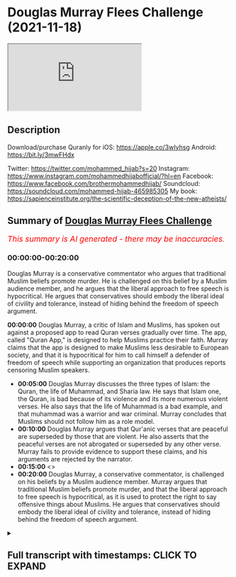 # Douglas Murray Flees Challenge (2021-11-18)

<iframe loading='lazy' allow='autoplay' src='https://www.youtube.com/embed/QK2p2GdD7cs'></iframe>

## Description

Download/purchase Quranly for iOS: https://apple.co/3wIyhsg Android: https://bit.ly/3mwFHdx 

Twitter: https://twitter.com/mohammed_hijab?s=20
Instagram: https://www.instagram.com/mohammedhijabofficial/?hl=en
Facebook: https://www.facebook.com/brothermohammedhijab/
Soundcloud: https://soundcloud.com/mohammed-hijab-465985305
My book: https://sapienceinstitute.org/the-scientific-deception-of-the-new-atheists/

## Summary of [Douglas Murray Flees Challenge](https://www.youtube.com/watch?v=QK2p2GdD7cs)


*<span style="color:red; font-size:125%">This summary is AI generated - there may be inaccuracies</span>. [](/)*

### <a onclick="modifyYTiframeseektime('0')">00:00:00-00:20:00</a>

Douglas Murray is a conservative commentator who argues that traditional Muslim beliefs promote murder. He is challenged on this belief by a Muslim audience member, and he argues that the liberal approach to free speech is hypocritical. He argues that conservatives should embody the liberal ideal of civility and tolerance, instead of hiding behind the freedom of speech argument.

**<a onclick="modifyYTiframeseektime('0')">00:00:00</a>** Douglas Murray, a critic of Islam and Muslims, has spoken out against a proposed app to read Quran verses gradually over time. The app, called "Quran App," is designed to help Muslims practice their faith. Murray claims that the app is designed to make Muslims less desirable to European society, and that it is hypocritical for him to call himself a defender of freedom of speech while supporting an organization that produces reports censoring Muslim speakers.
* **<a onclick="modifyYTiframeseektime('300')">00:05:00</a>** Douglas Murray discusses the three types of Islam: the Quran, the life of Muhammad, and Sharia law. He says that Islam one, the Quran, is bad because of its violence and its more numerous violent verses. He also says that the life of Muhammad is a bad example, and that muhammad was a warrior and war criminal. Murray concludes that Muslims should not follow him as a role model.
* **<a onclick="modifyYTiframeseektime('600')">00:10:00</a>** Douglas Murray argues that Qur'anic verses that are peaceful are superseded by those that are violent. He also asserts that the peaceful verses are not abrogated or superseded by any other verse. Murray fails to provide evidence to support these claims, and his arguments are rejected by the narrator.
* **<a onclick="modifyYTiframeseektime('900')">00:15:00</a>** <>
* **<a onclick="modifyYTiframeseektime('1200')">00:20:00</a>** Douglas Murray, a conservative commentator, is challenged on his beliefs by a Muslim audience member. Murray argues that traditional Muslim beliefs promote murder, and that the liberal approach to free speech is hypocritical, as it is used to protect the right to say offensive things about Muslims. He argues that conservatives should embody the liberal ideal of civility and tolerance, instead of hiding behind the freedom of speech argument.

<details><summary><h2>Full transcript with timestamps: CLICK TO EXPAND</h2></summary>

<a onclick="modifyYTiframeseektime('0')">0:00:00</a> [Music]  
<a onclick="modifyYTiframeseektime('5')">0:00:05</a> go to kuala lude app inshallah the app  
<a onclick="modifyYTiframeseektime('7')">0:00:07</a> tracks versus pages and time spent  
<a onclick="modifyYTiframeseektime('10')">0:00:10</a> reading and the verses to pages function  
<a onclick="modifyYTiframeseektime('12')">0:00:12</a> takes you from reading a few verses a  
<a onclick="modifyYTiframeseektime('14')">0:00:14</a> day to a few pages a day this project is  
<a onclick="modifyYTiframeseektime('17')">0:00:17</a> for the real enthusiasts if there's  
<a onclick="modifyYTiframeseektime('19')">0:00:19</a> enough of us out there this will become  
<a onclick="modifyYTiframeseektime('21')">0:00:21</a> the future of quran apps and support the  
<a onclick="modifyYTiframeseektime('24')">0:00:24</a> project if you can inshaallah may allah  
<a onclick="modifyYTiframeseektime('26')">0:00:26</a> bless all of you  
<a onclick="modifyYTiframeseektime('31')">0:00:31</a> how are you guys doing now many of you  
<a onclick="modifyYTiframeseektime('33')">0:00:33</a> will be aware  
<a onclick="modifyYTiframeseektime('34')">0:00:34</a> many of you will be aware of the back  
<a onclick="modifyYTiframeseektime('36')">0:00:36</a> and forth i've had with one douglas  
<a onclick="modifyYTiframeseektime('38')">0:00:38</a> murray now for you who don't know this  
<a onclick="modifyYTiframeseektime('40')">0:00:40</a> man is a british journalist but he has  
<a onclick="modifyYTiframeseektime('42')">0:00:42</a> been given a platform by the likes of  
<a onclick="modifyYTiframeseektime('43')">0:00:43</a> the bbc the spectator he has been part  
<a onclick="modifyYTiframeseektime('46')">0:00:46</a> of the  
<a onclick="modifyYTiframeseektime('47')">0:00:47</a> neoconservative movement in britain and  
<a onclick="modifyYTiframeseektime('50')">0:00:50</a> in the west and has been a voice against  
<a onclick="modifyYTiframeseektime('52')">0:00:52</a> uh i would say islam and muslims for  
<a onclick="modifyYTiframeseektime('54')">0:00:54</a> some time a critic of islam and muslims  
<a onclick="modifyYTiframeseektime('57')">0:00:57</a> for some time in fact let me read  
<a onclick="modifyYTiframeseektime('59')">0:00:59</a> something to you  
<a onclick="modifyYTiframeseektime('60')">0:01:00</a> to give you a flavor of what this man is  
<a onclick="modifyYTiframeseektime('62')">0:01:02</a> all about he says conditions for muslims  
<a onclick="modifyYTiframeseektime('65')">0:01:05</a> in europe must be made harder across the  
<a onclick="modifyYTiframeseektime('66')">0:01:06</a> board he says europe must look like  
<a onclick="modifyYTiframeseektime('69')">0:01:09</a> a less attractive proposition  
<a onclick="modifyYTiframeseektime('72')">0:01:12</a> from long before we were first attacked  
<a onclick="modifyYTiframeseektime('75')">0:01:15</a> it should have been made plain that  
<a onclick="modifyYTiframeseektime('76')">0:01:16</a> people who come into europe are here  
<a onclick="modifyYTiframeseektime('78')">0:01:18</a> under our rules and not theirs  
<a onclick="modifyYTiframeseektime('80')">0:01:20</a> he says where a mosque has become a  
<a onclick="modifyYTiframeseektime('82')">0:01:22</a> center of hate it should be closed and  
<a onclick="modifyYTiframeseektime('84')">0:01:24</a> pulled down if that means that some  
<a onclick="modifyYTiframeseektime('86')">0:01:26</a> muslims don't have a mosque to go to  
<a onclick="modifyYTiframeseektime('89')">0:01:29</a> then they'll have to realize that they  
<a onclick="modifyYTiframeseektime('91')">0:01:31</a> aren't owed one now the first part of  
<a onclick="modifyYTiframeseektime('94')">0:01:34</a> that sentence  
<a onclick="modifyYTiframeseektime('95')">0:01:35</a> that conditions for muslims in europe  
<a onclick="modifyYTiframeseektime('97')">0:01:37</a> must be made harder across the board  
<a onclick="modifyYTiframeseektime('99')">0:01:39</a> it's  
<a onclick="modifyYTiframeseektime('100')">0:01:40</a> so  
<a onclick="modifyYTiframeseektime('101')">0:01:41</a> anti-western ideology  
<a onclick="modifyYTiframeseektime('103')">0:01:43</a> so  
<a onclick="modifyYTiframeseektime('104')">0:01:44</a> anti-enlightenment ideology if we're  
<a onclick="modifyYTiframeseektime('106')">0:01:46</a> talking about equality if we're talking  
<a onclick="modifyYTiframeseektime('108')">0:01:48</a> minority rights all of these things it  
<a onclick="modifyYTiframeseektime('110')">0:01:50</a> goes against those  
<a onclick="modifyYTiframeseektime('113')">0:01:53</a> things now i'm not asking douglas murray  
<a onclick="modifyYTiframeseektime('116')">0:01:56</a> to become a muslim i mean we invite all  
<a onclick="modifyYTiframeseektime('119')">0:01:59</a> of the world to islam to the worship of  
<a onclick="modifyYTiframeseektime('121')">0:02:01</a> one god of course and that it does  
<a onclick="modifyYTiframeseektime('123')">0:02:03</a> include douglas murray but what i would  
<a onclick="modifyYTiframeseektime('126')">0:02:06</a> for now at least like to see is douglas  
<a onclick="modifyYTiframeseektime('128')">0:02:08</a> murray being  
<a onclick="modifyYTiframeseektime('130')">0:02:10</a> self-consistent with his own principles  
<a onclick="modifyYTiframeseektime('132')">0:02:12</a> because this is a man who i  
<a onclick="modifyYTiframeseektime('135')">0:02:15</a> i'm going to have to say as it is  
<a onclick="modifyYTiframeseektime('137')">0:02:17</a> is nothing but a hypocrite he is a  
<a onclick="modifyYTiframeseektime('140')">0:02:20</a> hypocrite  
<a onclick="modifyYTiframeseektime('141')">0:02:21</a> he makes himself out to be some kind of  
<a onclick="modifyYTiframeseektime('143')">0:02:23</a> a bastion  
<a onclick="modifyYTiframeseektime('145')">0:02:25</a> for freedom of speech and expression but  
<a onclick="modifyYTiframeseektime('147')">0:02:27</a> he's a co-founder of  
<a onclick="modifyYTiframeseektime('149')">0:02:29</a> an organization called the henry jackson  
<a onclick="modifyYTiframeseektime('152')">0:02:32</a> organization  
<a onclick="modifyYTiframeseektime('153')">0:02:33</a> he's the co-founder of an organization  
<a onclick="modifyYTiframeseektime('155')">0:02:35</a> that produces reports on a yearly basis  
<a onclick="modifyYTiframeseektime('159')">0:02:39</a> and these reports in fact are an attempt  
<a onclick="modifyYTiframeseektime('163')">0:02:43</a> to  
<a onclick="modifyYTiframeseektime('164')">0:02:44</a> account organizations which have muslim  
<a onclick="modifyYTiframeseektime('168')">0:02:48</a> speakers  
<a onclick="modifyYTiframeseektime('169')">0:02:49</a> in universities and he states or not him  
<a onclick="modifyYTiframeseektime('172')">0:02:52</a> but the report states for example  
<a onclick="modifyYTiframeseektime('174')">0:02:54</a> extremist hate preachers have  
<a onclick="modifyYTiframeseektime('177')">0:02:57</a> near unfettered access to students  
<a onclick="modifyYTiframeseektime('180')">0:03:00</a> and by that of course he means with his  
<a onclick="modifyYTiframeseektime('182')">0:03:02</a> understanding of  
<a onclick="modifyYTiframeseektime('183')">0:03:03</a> extremism  
<a onclick="modifyYTiframeseektime('185')">0:03:05</a> anything that goes against western  
<a onclick="modifyYTiframeseektime('187')">0:03:07</a> ideological or enlightenment values so  
<a onclick="modifyYTiframeseektime('189')">0:03:09</a> you see here this is really it's  
<a onclick="modifyYTiframeseektime('191')">0:03:11</a> enraging it's enraging how these  
<a onclick="modifyYTiframeseektime('195')">0:03:15</a> individuals that speak about freedom of  
<a onclick="modifyYTiframeseektime('197')">0:03:17</a> speech  
<a onclick="modifyYTiframeseektime('198')">0:03:18</a> are attempting  
<a onclick="modifyYTiframeseektime('200')">0:03:20</a> to do actions words or have words and  
<a onclick="modifyYTiframeseektime('202')">0:03:22</a> actions  
<a onclick="modifyYTiframeseektime('203')">0:03:23</a> do produce reports which have the net  
<a onclick="modifyYTiframeseektime('206')">0:03:26</a> effect and entailment of curtailing  
<a onclick="modifyYTiframeseektime('209')">0:03:29</a> freedom of speech for a minority group  
<a onclick="modifyYTiframeseektime('213')">0:03:33</a> which is the muslims he in fact or not  
<a onclick="modifyYTiframeseektime('215')">0:03:35</a> him but the report states  
<a onclick="modifyYTiframeseektime('218')">0:03:38</a> that failure by university to apply  
<a onclick="modifyYTiframeseektime('221')">0:03:41</a> there's been a failure by university to  
<a onclick="modifyYTiframeseektime('223')">0:03:43</a> apply prevent duties now for those who  
<a onclick="modifyYTiframeseektime('225')">0:03:45</a> don't know or maybe live abroad prevent  
<a onclick="modifyYTiframeseektime('227')">0:03:47</a> is the government's counter-terrorism  
<a onclick="modifyYTiframeseektime('229')">0:03:49</a> strategy so here we have a situation  
<a onclick="modifyYTiframeseektime('232')">0:03:52</a> where the henry jackson society which is  
<a onclick="modifyYTiframeseektime('234')">0:03:54</a> co-founded by douglas murray is  
<a onclick="modifyYTiframeseektime('236')">0:03:56</a> producing these reports and these  
<a onclick="modifyYTiframeseektime('239')">0:03:59</a> reports aim to vilify label or otherwise  
<a onclick="modifyYTiframeseektime('243')">0:04:03</a> cancel  
<a onclick="modifyYTiframeseektime('244')">0:04:04</a> yes  
<a onclick="modifyYTiframeseektime('245')">0:04:05</a> cancel  
<a onclick="modifyYTiframeseektime('246')">0:04:06</a> muslim speakers traditionalist orthodox  
<a onclick="modifyYTiframeseektime('249')">0:04:09</a> speakers  
<a onclick="modifyYTiframeseektime('250')">0:04:10</a> from speaking in universities because  
<a onclick="modifyYTiframeseektime('252')">0:04:12</a> they're afraid that they have quote  
<a onclick="modifyYTiframeseektime('254')">0:04:14</a> unfettered access to students  
<a onclick="modifyYTiframeseektime('257')">0:04:17</a> students were talking about what age 18  
<a onclick="modifyYTiframeseektime('259')">0:04:19</a> to 21 adult students  
<a onclick="modifyYTiframeseektime('261')">0:04:21</a> so in this situation here  
<a onclick="modifyYTiframeseektime('264')">0:04:24</a> clearly murray and co  
<a onclick="modifyYTiframeseektime('266')">0:04:26</a> are using  
<a onclick="modifyYTiframeseektime('267')">0:04:27</a> the guise of terrorism to vilify a  
<a onclick="modifyYTiframeseektime('270')">0:04:30</a> community and to inhibit freedom of  
<a onclick="modifyYTiframeseektime('274')">0:04:34</a> speech  
<a onclick="modifyYTiframeseektime('275')">0:04:35</a> don't talk to me about freedom of speech  
<a onclick="modifyYTiframeseektime('278')">0:04:38</a> what kind of censoring is this  
<a onclick="modifyYTiframeseektime('281')">0:04:41</a> you coward you are a coward  
<a onclick="modifyYTiframeseektime('283')">0:04:43</a> and this is you know why it's clear to  
<a onclick="modifyYTiframeseektime('285')">0:04:45</a> me that you are a coward and that you  
<a onclick="modifyYTiframeseektime('287')">0:04:47</a> are afraid of public engagement and  
<a onclick="modifyYTiframeseektime('289')">0:04:49</a> debate  
<a onclick="modifyYTiframeseektime('290')">0:04:50</a> because when it came to me challenging  
<a onclick="modifyYTiframeseektime('292')">0:04:52</a> you on twitter for a discussion  
<a onclick="modifyYTiframeseektime('295')">0:04:55</a> when i came to challenge you on twitter  
<a onclick="modifyYTiframeseektime('297')">0:04:57</a> for a discussion or debate let's be  
<a onclick="modifyYTiframeseektime('299')">0:04:59</a> straightforward with you because we  
<a onclick="modifyYTiframeseektime('300')">0:05:00</a> don't see i  
<a onclick="modifyYTiframeseektime('301')">0:05:01</a> what did you say you made the excuses  
<a onclick="modifyYTiframeseektime('304')">0:05:04</a> you call me anti-semitic you call me all  
<a onclick="modifyYTiframeseektime('305')">0:05:05</a> these words because i'm anti-zionist  
<a onclick="modifyYTiframeseektime('308')">0:05:08</a> because i am pro-palestinian unashamedly  
<a onclick="modifyYTiframeseektime('311')">0:05:11</a> so  
<a onclick="modifyYTiframeseektime('312')">0:05:12</a> you will never find a statement of mine  
<a onclick="modifyYTiframeseektime('314')">0:05:14</a> and the whole public record which  
<a onclick="modifyYTiframeseektime('316')">0:05:16</a> amounts to anti-semitism but you cowered  
<a onclick="modifyYTiframeseektime('319')">0:05:19</a> even if i was a fully fledged  
<a onclick="modifyYTiframeseektime('322')">0:05:22</a> anti-semite and hated jews  
<a onclick="modifyYTiframeseektime('324')">0:05:24</a> which we believe in islam it's not  
<a onclick="modifyYTiframeseektime('326')">0:05:26</a> possible to do or you shouldn't do  
<a onclick="modifyYTiframeseektime('327')">0:05:27</a> because the prophet himself married the  
<a onclick="modifyYTiframeseektime('329')">0:05:29</a> jews i fear  
<a onclick="modifyYTiframeseektime('330')">0:05:30</a> you didn't know that did you and he even  
<a onclick="modifyYTiframeseektime('332')">0:05:32</a> he condemned anti-semitism which i have  
<a onclick="modifyYTiframeseektime('335')">0:05:35</a> videos on my channel doing the same  
<a onclick="modifyYTiframeseektime('337')">0:05:37</a> thing  
<a onclick="modifyYTiframeseektime('338')">0:05:38</a> but if this is your excuse why are you  
<a onclick="modifyYTiframeseektime('340')">0:05:40</a> discussing with anjim chowdhury  
<a onclick="modifyYTiframeseektime('342')">0:05:42</a> let's take a picture let's take a look  
<a onclick="modifyYTiframeseektime('344')">0:05:44</a> at a picture of you discussing with  
<a onclick="modifyYTiframeseektime('345')">0:05:45</a> anjim chowdhury  
<a onclick="modifyYTiframeseektime('347')">0:05:47</a> anjem chowdhury is widely recognized in  
<a onclick="modifyYTiframeseektime('349')">0:05:49</a> the muslim community as someone who  
<a onclick="modifyYTiframeseektime('352')">0:05:52</a> belongs to the radical fringes someone  
<a onclick="modifyYTiframeseektime('355')">0:05:55</a> who has not condemned isis not condemned  
<a onclick="modifyYTiframeseektime('358')">0:05:58</a> al-qaeda not condemned these groups in  
<a onclick="modifyYTiframeseektime('361')">0:06:01</a> many ways as sympathetic to those groups  
<a onclick="modifyYTiframeseektime('364')">0:06:04</a> and you have you have had a discussion  
<a onclick="modifyYTiframeseektime('366')">0:06:06</a> with him but you with me  
<a onclick="modifyYTiframeseektime('369')">0:06:09</a> what now you're getting cold feet you're  
<a onclick="modifyYTiframeseektime('370')">0:06:10</a> getting a bit scared  
<a onclick="modifyYTiframeseektime('372')">0:06:12</a> what is your excuse  
<a onclick="modifyYTiframeseektime('373')">0:06:13</a> that i'm not qualified  
<a onclick="modifyYTiframeseektime('375')">0:06:15</a> i think you'll find that i'm much more  
<a onclick="modifyYTiframeseektime('377')">0:06:17</a> qualified on these topics than you are  
<a onclick="modifyYTiframeseektime('379')">0:06:19</a> especially islam what are your  
<a onclick="modifyYTiframeseektime('380')">0:06:20</a> qualifications in islam  
<a onclick="modifyYTiframeseektime('382')">0:06:22</a> what are your qualifications in islam  
<a onclick="modifyYTiframeseektime('385')">0:06:25</a> what is your training in islam  
<a onclick="modifyYTiframeseektime('388')">0:06:28</a> what background you've written two books  
<a onclick="modifyYTiframeseektime('390')">0:06:30</a> to my knowledge about islam but what is  
<a onclick="modifyYTiframeseektime('392')">0:06:32</a> your qualification to speak about such a  
<a onclick="modifyYTiframeseektime('394')">0:06:34</a> topic like theology  
<a onclick="modifyYTiframeseektime('396')">0:06:36</a> huh tell me now  
<a onclick="modifyYTiframeseektime('398')">0:06:38</a> you come to me humbly as a student  
<a onclick="modifyYTiframeseektime('401')">0:06:41</a> that's the only relationship you can  
<a onclick="modifyYTiframeseektime('403')">0:06:43</a> have with me when it comes to the  
<a onclick="modifyYTiframeseektime('404')">0:06:44</a> religion of islam you come to me humbly  
<a onclick="modifyYTiframeseektime('407')">0:06:47</a> cross-legged  
<a onclick="modifyYTiframeseektime('409')">0:06:49</a> as a student in front of me and i will  
<a onclick="modifyYTiframeseektime('411')">0:06:51</a> tell you about islam the rulings the  
<a onclick="modifyYTiframeseektime('413')">0:06:53</a> books that i've memorized the language  
<a onclick="modifyYTiframeseektime('415')">0:06:55</a> that i know  
<a onclick="modifyYTiframeseektime('416')">0:06:56</a> the years that i've spent in the islamic  
<a onclick="modifyYTiframeseektime('418')">0:06:58</a> seminary and the degrees that i've  
<a onclick="modifyYTiframeseektime('419')">0:06:59</a> acquired you're not in my league on  
<a onclick="modifyYTiframeseektime('421')">0:07:01</a> these issues don't even pretend to be  
<a onclick="modifyYTiframeseektime('423')">0:07:03</a> and how dare you try and attack the  
<a onclick="modifyYTiframeseektime('425')">0:07:05</a> quran and say the book the measly  
<a onclick="modifyYTiframeseektime('427')">0:07:07</a> pathetic little book that you have  
<a onclick="modifyYTiframeseektime('430')">0:07:10</a> produced  
<a onclick="modifyYTiframeseektime('432')">0:07:12</a> apparently he says it's uh it's more  
<a onclick="modifyYTiframeseektime('434')">0:07:14</a> bought than the quran  
<a onclick="modifyYTiframeseektime('437')">0:07:17</a> it's it's  
<a onclick="modifyYTiframeseektime('438')">0:07:18</a> people are buying it more than the quran  
<a onclick="modifyYTiframeseektime('439')">0:07:19</a> are you that  
<a onclick="modifyYTiframeseektime('441')">0:07:21</a> sorry mentally  
<a onclick="modifyYTiframeseektime('442')">0:07:22</a> slow  
<a onclick="modifyYTiframeseektime('444')">0:07:24</a> do you think people buy the quran on  
<a onclick="modifyYTiframeseektime('446')">0:07:26</a> amazon  
<a onclick="modifyYTiframeseektime('447')">0:07:27</a> this is the tweet he put up you can  
<a onclick="modifyYTiframeseektime('448')">0:07:28</a> check it on the twitter this guy he  
<a onclick="modifyYTiframeseektime('450')">0:07:30</a> thinks that his book is being read by  
<a onclick="modifyYTiframeseektime('452')">0:07:32</a> muslims or by other people as much and  
<a onclick="modifyYTiframeseektime('454')">0:07:34</a> or  
<a onclick="modifyYTiframeseektime('455')">0:07:35</a> maybe the same amount as the quran are  
<a onclick="modifyYTiframeseektime('457')">0:07:37</a> you a fool are you literally a fool  
<a onclick="modifyYTiframeseektime('460')">0:07:40</a> this book is being one of the most  
<a onclick="modifyYTiframeseektime('462')">0:07:42</a> memorized no it is the most memorized  
<a onclick="modifyYTiframeseektime('463')">0:07:43</a> book in the world  
<a onclick="modifyYTiframeseektime('465')">0:07:45</a> children memorize it and you're talking  
<a onclick="modifyYTiframeseektime('467')">0:07:47</a> about your measly little book that you  
<a onclick="modifyYTiframeseektime('469')">0:07:49</a> put on amazon  
<a onclick="modifyYTiframeseektime('471')">0:07:51</a> anyway let's move on to something else  
<a onclick="modifyYTiframeseektime('473')">0:07:53</a> let's move on to what you actually say  
<a onclick="modifyYTiframeseektime('475')">0:07:55</a> about islam let me expose your ignorance  
<a onclick="modifyYTiframeseektime('477')">0:07:57</a> further because it's not just islam and  
<a onclick="modifyYTiframeseektime('479')">0:07:59</a> theology that you have a uh inhibition  
<a onclick="modifyYTiframeseektime('483')">0:08:03</a> you have a weakness in but you have an  
<a onclick="modifyYTiframeseektime('485')">0:08:05</a> inhibition and you have a weakness when  
<a onclick="modifyYTiframeseektime('487')">0:08:07</a> it relates to the humanities in your  
<a onclick="modifyYTiframeseektime('489')">0:08:09</a> book  
<a onclick="modifyYTiframeseektime('490')">0:08:10</a> uh the strange death of europe you refer  
<a onclick="modifyYTiframeseektime('494')">0:08:14</a> to as conjuring a careful new version of  
<a onclick="modifyYTiframeseektime('496')">0:08:16</a> history which flies in the face of all  
<a onclick="modifyYTiframeseektime('499')">0:08:19</a> historical scholarships practically all  
<a onclick="modifyYTiframeseektime('500')">0:08:20</a> historical scholarship we're not saying  
<a onclick="modifyYTiframeseektime('502')">0:08:22</a> that the whole time in spain was good  
<a onclick="modifyYTiframeseektime('504')">0:08:24</a> you had the al-wahidu  
<a onclick="modifyYTiframeseektime('505')">0:08:25</a> but to try and uh  
<a onclick="modifyYTiframeseektime('508')">0:08:28</a> imply  
<a onclick="modifyYTiframeseektime('509')">0:08:29</a> that there was intolerance throughout  
<a onclick="modifyYTiframeseektime('510')">0:08:30</a> the whole time period when islam was in  
<a onclick="modifyYTiframeseektime('512')">0:08:32</a> spain is foolishness and a historical  
<a onclick="modifyYTiframeseektime('514')">0:08:34</a> understanding  
<a onclick="modifyYTiframeseektime('515')">0:08:35</a> on anyone's understanding  
<a onclick="modifyYTiframeseektime('518')">0:08:38</a> and you you make blunders historical  
<a onclick="modifyYTiframeseektime('520')">0:08:40</a> blunders you say  
<a onclick="modifyYTiframeseektime('521')">0:08:41</a> europe was never  
<a onclick="modifyYTiframeseektime('522')">0:08:42</a> a continent of islam what are you  
<a onclick="modifyYTiframeseektime('524')">0:08:44</a> talking about  
<a onclick="modifyYTiframeseektime('525')">0:08:45</a> we have europe as you have spain as the  
<a onclick="modifyYTiframeseektime('527')">0:08:47</a> example you have sicily as another  
<a onclick="modifyYTiframeseektime('529')">0:08:49</a> example and you have other places which  
<a onclick="modifyYTiframeseektime('531')">0:08:51</a> the ottoman empire had control over as  
<a onclick="modifyYTiframeseektime('533')">0:08:53</a> other examples as well are you that  
<a onclick="modifyYTiframeseektime('536')">0:08:56</a> are you literally that foolish  
<a onclick="modifyYTiframeseektime('538')">0:08:58</a> are you literally that foolish why are  
<a onclick="modifyYTiframeseektime('540')">0:09:00</a> you speaking about things which you have  
<a onclick="modifyYTiframeseektime('542')">0:09:02</a> no idea about  
<a onclick="modifyYTiframeseektime('543')">0:09:03</a> on this point let's take a look at what  
<a onclick="modifyYTiframeseektime('545')">0:09:05</a> you've said about islam let's say islam  
<a onclick="modifyYTiframeseektime('547')">0:09:07</a> is a very very complex thing  
<a onclick="modifyYTiframeseektime('550')">0:09:10</a> and the best way i can do this in the  
<a onclick="modifyYTiframeseektime('552')">0:09:12</a> very short time i have is that you have  
<a onclick="modifyYTiframeseektime('554')">0:09:14</a> three islams islam one two and three  
<a onclick="modifyYTiframeseektime('556')">0:09:16</a> islam one the quran and the life of  
<a onclick="modifyYTiframeseektime('558')">0:09:18</a> muhammad and the hadith islam to the  
<a onclick="modifyYTiframeseektime('560')">0:09:20</a> tradition of the sharia islam three what  
<a onclick="modifyYTiframeseektime('563')">0:09:23</a> muslims do now the first of those things  
<a onclick="modifyYTiframeseektime('565')">0:09:25</a> islam the quran and so on is bad  
<a onclick="modifyYTiframeseektime('569')">0:09:29</a> it is bad  
<a onclick="modifyYTiframeseektime('570')">0:09:30</a> there is a lot of violence in it and  
<a onclick="modifyYTiframeseektime('573')">0:09:33</a> what's worse the peaceful verses are  
<a onclick="modifyYTiframeseektime('575')">0:09:35</a> superseded by the violent verses  
<a onclick="modifyYTiframeseektime('578')">0:09:38</a> the violent verses also sadly are more  
<a onclick="modifyYTiframeseektime('580')">0:09:40</a> numerous in number then you've got the  
<a onclick="modifyYTiframeseektime('582')">0:09:42</a> life of muhammad again a bad man a very  
<a onclick="modifyYTiframeseektime('585')">0:09:45</a> bad man it has to be not a great role  
<a onclick="modifyYTiframeseektime('587')">0:09:47</a> model if you look at it uh it takes  
<a onclick="modifyYTiframeseektime('590')">0:09:50</a> child brides abuses a small girl  
<a onclick="modifyYTiframeseektime('593')">0:09:53</a> multiple wives uh himself a warrior  
<a onclick="modifyYTiframeseektime('596')">0:09:56</a> himself a war criminal himself beheads  
<a onclick="modifyYTiframeseektime('598')">0:09:58</a> uh  
<a onclick="modifyYTiframeseektime('599')">0:09:59</a> jews  
<a onclick="modifyYTiframeseektime('600')">0:10:00</a> this i would have thought would be a  
<a onclick="modifyYTiframeseektime('601')">0:10:01</a> signal of not great peacefulness so he  
<a onclick="modifyYTiframeseektime('604')">0:10:04</a> makes a series of as you saw with that  
<a onclick="modifyYTiframeseektime('606')">0:10:06</a> clip here  
<a onclick="modifyYTiframeseektime('607')">0:10:07</a> this  
<a onclick="modifyYTiframeseektime('608')">0:10:08</a> man  
<a onclick="modifyYTiframeseektime('609')">0:10:09</a> makes a series of claims about islam and  
<a onclick="modifyYTiframeseektime('612')">0:10:12</a> this is the video he sent me by the way  
<a onclick="modifyYTiframeseektime('613')">0:10:13</a> on twitter he said this is why i speak  
<a onclick="modifyYTiframeseektime('615')">0:10:15</a> about islam as if to shobot to  
<a onclick="modifyYTiframeseektime('616')">0:10:16</a> grandstand to show me something i didn't  
<a onclick="modifyYTiframeseektime('618')">0:10:18</a> know  
<a onclick="modifyYTiframeseektime('621')">0:10:21</a> and this is what you have to present  
<a onclick="modifyYTiframeseektime('623')">0:10:23</a> blunder after blunder of the blunder  
<a onclick="modifyYTiframeseektime('625')">0:10:25</a> let's go over each one of them he said  
<a onclick="modifyYTiframeseektime('627')">0:10:27</a> the quran is bad that's an assertion and  
<a onclick="modifyYTiframeseektime('630')">0:10:30</a> this is a static aesthetic value  
<a onclick="modifyYTiframeseektime('631')">0:10:31</a> judgment and it's not based on evidence  
<a onclick="modifyYTiframeseektime('634')">0:10:34</a> so i will not even um dignify that with  
<a onclick="modifyYTiframeseektime('636')">0:10:36</a> a response he states the peaceful verses  
<a onclick="modifyYTiframeseektime('639')">0:10:39</a> are superseded by the violent ones  
<a onclick="modifyYTiframeseektime('641')">0:10:41</a> that's not true in its entirety in fact  
<a onclick="modifyYTiframeseektime('644')">0:10:44</a> that's not true at all you have verses  
<a onclick="modifyYTiframeseektime('647')">0:10:47</a> like chapter 60 verse 8.  
<a onclick="modifyYTiframeseektime('659')">0:10:59</a> 60 verse 8 that allah does not forbid  
<a onclick="modifyYTiframeseektime('661')">0:11:01</a> you to be good with those non-muslims  
<a onclick="modifyYTiframeseektime('663')">0:11:03</a> who have not tried to kill you and not  
<a onclick="modifyYTiframeseektime('665')">0:11:05</a> try to kick you out of your homes that  
<a onclick="modifyYTiframeseektime('667')">0:11:07</a> you be good with them and you be just  
<a onclick="modifyYTiframeseektime('668')">0:11:08</a> with them because allah he loves the  
<a onclick="modifyYTiframeseektime('669')">0:11:09</a> just  
<a onclick="modifyYTiframeseektime('670')">0:11:10</a> that's not abrogated and it's not  
<a onclick="modifyYTiframeseektime('672')">0:11:12</a> superseded by any verse is it peaceful  
<a onclick="modifyYTiframeseektime('674')">0:11:14</a> yes or no you answer me my questions  
<a onclick="modifyYTiframeseektime('677')">0:11:17</a> since you're the one making the claims  
<a onclick="modifyYTiframeseektime('679')">0:11:19</a> yeah you answer my questions now because  
<a onclick="modifyYTiframeseektime('681')">0:11:21</a> imagine if you are right in front of me  
<a onclick="modifyYTiframeseektime('683')">0:11:23</a> you're talking about my body he was  
<a onclick="modifyYTiframeseektime('685')">0:11:25</a> trying to body shame me the guy was  
<a onclick="modifyYTiframeseektime('686')">0:11:26</a> trying to talk about my body this  
<a onclick="modifyYTiframeseektime('689')">0:11:29</a> you're trying to talk about me and even  
<a onclick="modifyYTiframeseektime('691')">0:11:31</a> your followers were saying actually  
<a onclick="modifyYTiframeseektime('693')">0:11:33</a> you know i think you know  
<a onclick="modifyYTiframeseektime('694')">0:11:34</a> anyways i'm not going to say anything  
<a onclick="modifyYTiframeseektime('696')">0:11:36</a> but you can go and see on twitter what  
<a onclick="modifyYTiframeseektime('697')">0:11:37</a> his followers were saying  
<a onclick="modifyYTiframeseektime('699')">0:11:39</a> what your boyfriend maybe have been  
<a onclick="modifyYTiframeseektime('701')">0:11:41</a> saying and other people  
<a onclick="modifyYTiframeseektime('703')">0:11:43</a> but anyway the first thing you say is  
<a onclick="modifyYTiframeseektime('704')">0:11:44</a> that the the verses of the quran  
<a onclick="modifyYTiframeseektime('707')">0:11:47</a> are superseded the peaceful ones yeah  
<a onclick="modifyYTiframeseektime('710')">0:11:50</a> so is this a peaceful verse or not  
<a onclick="modifyYTiframeseektime('711')">0:11:51</a> chapter 60 verse 8  
<a onclick="modifyYTiframeseektime('713')">0:11:53</a> answer me the question  
<a onclick="modifyYTiframeseektime('715')">0:11:55</a> what about chapter 4 verse 90  
<a onclick="modifyYTiframeseektime('726')">0:12:06</a> except for the ones  
<a onclick="modifyYTiframeseektime('728')">0:12:08</a> that they come to you and there's a  
<a onclick="modifyYTiframeseektime('729')">0:12:09</a> peace treaty between you uh you too or  
<a onclick="modifyYTiframeseektime('732')">0:12:12</a> that you and all that they've come with  
<a onclick="modifyYTiframeseektime('734')">0:12:14</a> peace  
<a onclick="modifyYTiframeseektime('735')">0:12:15</a> this is not abrogated this verse is not  
<a onclick="modifyYTiframeseektime('737')">0:12:17</a> abrogated  
<a onclick="modifyYTiframeseektime('746')">0:12:26</a> fight those who fight you and do not go  
<a onclick="modifyYTiframeseektime('749')">0:12:29</a> across the bounds do not transgress the  
<a onclick="modifyYTiframeseektime('750')">0:12:30</a> bounds because allah does not like those  
<a onclick="modifyYTiframeseektime('752')">0:12:32</a> who transgress the bounds  
<a onclick="modifyYTiframeseektime('755')">0:12:35</a> is that superseded is that abrogated  
<a onclick="modifyYTiframeseektime('758')">0:12:38</a> this is my these are my questions i mean  
<a onclick="modifyYTiframeseektime('761')">0:12:41</a> you tell me if you  
<a onclick="modifyYTiframeseektime('763')">0:12:43</a> when the prophet muhammad said  
<a onclick="modifyYTiframeseektime('770')">0:12:50</a> that whoever kills a non-combatant  
<a onclick="modifyYTiframeseektime('772')">0:12:52</a> non-believer will not smell the  
<a onclick="modifyYTiframeseektime('773')">0:12:53</a> fragrance of heaven has that been  
<a onclick="modifyYTiframeseektime('775')">0:12:55</a> abrogated my question is  
<a onclick="modifyYTiframeseektime('777')">0:12:57</a> the answer is no the prophet told us  
<a onclick="modifyYTiframeseektime('780')">0:13:00</a> which you won't find in jewish or judah  
<a onclick="modifyYTiframeseektime('782')">0:13:02</a> christian tradition very clear  
<a onclick="modifyYTiframeseektime('785')">0:13:05</a> if you if you go to war do not kill the  
<a onclick="modifyYTiframeseektime('786')">0:13:06</a> old person the woman the chil the child  
<a onclick="modifyYTiframeseektime('788')">0:13:08</a> mckenna alejandr  
<a onclick="modifyYTiframeseektime('790')">0:13:10</a> he said about a woman it's not for this  
<a onclick="modifyYTiframeseektime('792')">0:13:12</a> woman it's a woman dead in the  
<a onclick="modifyYTiframeseektime('793')">0:13:13</a> battlefield it's not for her to be  
<a onclick="modifyYTiframeseektime('794')">0:13:14</a> killed  
<a onclick="modifyYTiframeseektime('797')">0:13:17</a> he reiterated the same commands so these  
<a onclick="modifyYTiframeseektime('800')">0:13:20</a> are just  
<a onclick="modifyYTiframeseektime('801')">0:13:21</a> old orientalist tropes misconceptions  
<a onclick="modifyYTiframeseektime('804')">0:13:24</a> which unfortunately because you have  
<a onclick="modifyYTiframeseektime('806')">0:13:26</a> been reading bernard lewis and ibn raqqa  
<a onclick="modifyYTiframeseektime('809')">0:13:29</a> who is not a school you mentioned he's a  
<a onclick="modifyYTiframeseektime('810')">0:13:30</a> scholar he's not a scholar but lewis is  
<a onclick="modifyYTiframeseektime('811')">0:13:31</a> a historian what's he got to do with  
<a onclick="modifyYTiframeseektime('813')">0:13:33</a> theology of islam  
<a onclick="modifyYTiframeseektime('814')">0:13:34</a> so you don't even know how to quote  
<a onclick="modifyYTiframeseektime('816')">0:13:36</a> proper authorities on these points  
<a onclick="modifyYTiframeseektime('819')">0:13:39</a> yeah  
<a onclick="modifyYTiframeseektime('820')">0:13:40</a> because you've been reading these people  
<a onclick="modifyYTiframeseektime('821')">0:13:41</a> you don't know how to nuance the  
<a onclick="modifyYTiframeseektime('823')">0:13:43</a> discussion you have become ignorant you  
<a onclick="modifyYTiframeseektime('825')">0:13:45</a> are ignorant you don't know how to  
<a onclick="modifyYTiframeseektime('827')">0:13:47</a> access primary source material you don't  
<a onclick="modifyYTiframeseektime('829')">0:13:49</a> know how to be honest with the sources  
<a onclick="modifyYTiframeseektime('831')">0:13:51</a> and when you try your best you fail  
<a onclick="modifyYTiframeseektime('834')">0:13:54</a> look you've just stated two sentences  
<a onclick="modifyYTiframeseektime('836')">0:13:56</a> about islam and the only thing that i  
<a onclick="modifyYTiframeseektime('838')">0:13:58</a> see you speaking about the religion  
<a onclick="modifyYTiframeseektime('839')">0:13:59</a> directly and you've already made two  
<a onclick="modifyYTiframeseektime('841')">0:14:01</a> mistakes  
<a onclick="modifyYTiframeseektime('842')">0:14:02</a> let's go on though  
<a onclick="modifyYTiframeseektime('845')">0:14:05</a> you say that  
<a onclick="modifyYTiframeseektime('847')">0:14:07</a> there are more basically the violent  
<a onclick="modifyYTiframeseektime('849')">0:14:09</a> verses  
<a onclick="modifyYTiframeseektime('850')">0:14:10</a> are more numerous than the the peaceful  
<a onclick="modifyYTiframeseektime('852')">0:14:12</a> ones there's  
<a onclick="modifyYTiframeseektime('853')">0:14:13</a> 6236 verses of the quran  
<a onclick="modifyYTiframeseektime('856')">0:14:16</a> now i don't know  
<a onclick="modifyYTiframeseektime('857')">0:14:17</a> have you read the the translation of the  
<a onclick="modifyYTiframeseektime('859')">0:14:19</a> meanings of the quran because if you  
<a onclick="modifyYTiframeseektime('861')">0:14:21</a> have it's impossible to come to that  
<a onclick="modifyYTiframeseektime('863')">0:14:23</a> conclusion  
<a onclick="modifyYTiframeseektime('864')">0:14:24</a> it is impossible to come to that  
<a onclick="modifyYTiframeseektime('866')">0:14:26</a> conclusion are you telling me of a ratio  
<a onclick="modifyYTiframeseektime('869')">0:14:29</a> that the violent verses are more than  
<a onclick="modifyYTiframeseektime('871')">0:14:31</a> the non-violent verses in the quran then  
<a onclick="modifyYTiframeseektime('873')">0:14:33</a> you've you maybe have been reading the  
<a onclick="modifyYTiframeseektime('875')">0:14:35</a> art of war not the quran  
<a onclick="modifyYTiframeseektime('877')">0:14:37</a> you've been reading another book  
<a onclick="modifyYTiframeseektime('879')">0:14:39</a> this is a foolish statement that no one  
<a onclick="modifyYTiframeseektime('881')">0:14:41</a> who has read the quran even the  
<a onclick="modifyYTiframeseektime('882')">0:14:42</a> translations of the meanings of would  
<a onclick="modifyYTiframeseektime('884')">0:14:44</a> ever make you you're ignorant how dare  
<a onclick="modifyYTiframeseektime('887')">0:14:47</a> you even think that you can debate me  
<a onclick="modifyYTiframeseektime('889')">0:14:49</a> you can speak to me you're not qualified  
<a onclick="modifyYTiframeseektime('891')">0:14:51</a> you're not you're not even that popular  
<a onclick="modifyYTiframeseektime('893')">0:14:53</a> to be honest let's be honest who are you  
<a onclick="modifyYTiframeseektime('894')">0:14:54</a> anyway who are you to try and step up  
<a onclick="modifyYTiframeseektime('896')">0:14:56</a> like this who are you  
<a onclick="modifyYTiframeseektime('898')">0:14:58</a> of all you respect and you come and talk  
<a onclick="modifyYTiframeseektime('899')">0:14:59</a> about islam you talk about muslims need  
<a onclick="modifyYTiframeseektime('901')">0:15:01</a> to be treated  
<a onclick="modifyYTiframeseektime('903')">0:15:03</a> in this way and that way in the other  
<a onclick="modifyYTiframeseektime('904')">0:15:04</a> way  
<a onclick="modifyYTiframeseektime('905')">0:15:05</a> that they are ticking time bombs that's  
<a onclick="modifyYTiframeseektime('906')">0:15:06</a> another quote of his by the way they're  
<a onclick="modifyYTiframeseektime('907')">0:15:07</a> a demographic ticking time bomb  
<a onclick="modifyYTiframeseektime('910')">0:15:10</a> well i'll tell you what we're an  
<a onclick="modifyYTiframeseektime('912')">0:15:12</a> intellectual you're an intellectual  
<a onclick="modifyYTiframeseektime('913')">0:15:13</a> ticking time bomb because now you're  
<a onclick="modifyYTiframeseektime('915')">0:15:15</a> starting to implode upon yourself  
<a onclick="modifyYTiframeseektime('918')">0:15:18</a> you are starting to implode upon  
<a onclick="modifyYTiframeseektime('919')">0:15:19</a> yourself and you're continuing to do  
<a onclick="modifyYTiframeseektime('921')">0:15:21</a> that now  
<a onclick="modifyYTiframeseektime('923')">0:15:23</a> then you say the life of muhammad he was  
<a onclick="modifyYTiframeseektime('925')">0:15:25</a> a bad man or another assertion did they  
<a onclick="modifyYTiframeseektime('927')">0:15:27</a> not teach you in gcse  
<a onclick="modifyYTiframeseektime('929')">0:15:29</a> that is p-e-e point evidence explanation  
<a onclick="modifyYTiframeseektime('933')">0:15:33</a> did they not teach you that one so you  
<a onclick="modifyYTiframeseektime('935')">0:15:35</a> stating muhammad was a bad man  
<a onclick="modifyYTiframeseektime('940')">0:15:40</a> you weak man you are a weak man you are  
<a onclick="modifyYTiframeseektime('943')">0:15:43</a> a weak man look at you making  
<a onclick="modifyYTiframeseektime('946')">0:15:46</a> an error in every statement that every  
<a onclick="modifyYTiframeseektime('949')">0:15:49</a> sentence that you utter towards islam  
<a onclick="modifyYTiframeseektime('951')">0:15:51</a> about islam you're uttering it with  
<a onclick="modifyYTiframeseektime('954')">0:15:54</a> erroneous statements filled with  
<a onclick="modifyYTiframeseektime('956')">0:15:56</a> philosophy  
<a onclick="modifyYTiframeseektime('958')">0:15:58</a> and totally you are an imbecile you are  
<a onclick="modifyYTiframeseektime('960')">0:16:00</a> an imbecile what kind of debility is  
<a onclick="modifyYTiframeseektime('963')">0:16:03</a> this what kind of intellectual debility  
<a onclick="modifyYTiframeseektime('966')">0:16:06</a> imbecility personality is this  
<a onclick="modifyYTiframeseektime('970')">0:16:10</a> i tell you  
<a onclick="modifyYTiframeseektime('972')">0:16:12</a> i think you know and i know this  
<a onclick="modifyYTiframeseektime('973')">0:16:13</a> wouldn't end well if we were standing  
<a onclick="modifyYTiframeseektime('975')">0:16:15</a> next to each other and we were having an  
<a onclick="modifyYTiframeseektime('976')">0:16:16</a> intellectual discussion  
<a onclick="modifyYTiframeseektime('978')">0:16:18</a> and that's why you scurried along didn't  
<a onclick="modifyYTiframeseektime('980')">0:16:20</a> you that's the real reason why you  
<a onclick="modifyYTiframeseektime('981')">0:16:21</a> scurried along you put  
<a onclick="modifyYTiframeseektime('983')">0:16:23</a> you put your tail between your legs and  
<a onclick="modifyYTiframeseektime('985')">0:16:25</a> you had to run away  
<a onclick="modifyYTiframeseektime('987')">0:16:27</a> you tried to engage me on twitter  
<a onclick="modifyYTiframeseektime('990')">0:16:30</a> but you wouldn't engage me face to face  
<a onclick="modifyYTiframeseektime('994')">0:16:34</a> and then he says he abuses a small child  
<a onclick="modifyYTiframeseektime('998')">0:16:38</a> or a small girl  
<a onclick="modifyYTiframeseektime('999')">0:16:39</a> give me the evidence of that  
<a onclick="modifyYTiframeseektime('1001')">0:16:41</a> where's the evidence of abuse  
<a onclick="modifyYTiframeseektime('1003')">0:16:43</a> when ah isha herself who you referred to  
<a onclick="modifyYTiframeseektime('1007')">0:16:47</a> i isha herself  
<a onclick="modifyYTiframeseektime('1009')">0:16:49</a> she states that the prophet he never hit  
<a onclick="modifyYTiframeseektime('1011')">0:16:51</a> any of his wives he was never abusive to  
<a onclick="modifyYTiframeseektime('1014')">0:16:54</a> any of his wives or his servants ana  
<a onclick="modifyYTiframeseektime('1016')">0:16:56</a> malek himself said that he the prophet  
<a onclick="modifyYTiframeseektime('1019')">0:16:59</a> never so much  
<a onclick="modifyYTiframeseektime('1021')">0:17:01</a> as  
<a onclick="modifyYTiframeseektime('1022')">0:17:02</a> uttered  
<a onclick="modifyYTiframeseektime('1023')">0:17:03</a> vocalizations of contempt and you're  
<a onclick="modifyYTiframeseektime('1025')">0:17:05</a> talking about abuse what's the evidence  
<a onclick="modifyYTiframeseektime('1027')">0:17:07</a> you're historically impotent  
<a onclick="modifyYTiframeseektime('1029')">0:17:09</a> you're incapable intellectually  
<a onclick="modifyYTiframeseektime('1031')">0:17:11</a> incapable of producing the goods  
<a onclick="modifyYTiframeseektime('1034')">0:17:14</a> the knowledge goods on these matters  
<a onclick="modifyYTiframeseektime('1039')">0:17:19</a> and then he says multiple wives  
<a onclick="modifyYTiframeseektime('1042')">0:17:22</a> what's the problem with having multiple  
<a onclick="modifyYTiframeseektime('1043')">0:17:23</a> wives you haven't given us a moral  
<a onclick="modifyYTiframeseektime('1045')">0:17:25</a> reason why having multiple wives is  
<a onclick="modifyYTiframeseektime('1047')">0:17:27</a> wrong  
<a onclick="modifyYTiframeseektime('1049')">0:17:29</a> a warrior why is that bad thing to have  
<a onclick="modifyYTiframeseektime('1050')">0:17:30</a> a warrior prophet  
<a onclick="modifyYTiframeseektime('1053')">0:17:33</a> being a warrior is a good thing so  
<a onclick="modifyYTiframeseektime('1054')">0:17:34</a> you're mentioning these things  
<a onclick="modifyYTiframeseektime('1056')">0:17:36</a> warrior and then he states he himself  
<a onclick="modifyYTiframeseektime('1059')">0:17:39</a> beheads the jews okay i want you to give  
<a onclick="modifyYTiframeseektime('1061')">0:17:41</a> me one evidence from the seed of the  
<a onclick="modifyYTiframeseektime('1063')">0:17:43</a> biography of the prophet where he  
<a onclick="modifyYTiframeseektime('1065')">0:17:45</a> beheads jewish people because they're  
<a onclick="modifyYTiframeseektime('1067')">0:17:47</a> jewish in fact if he beheads any jewish  
<a onclick="modifyYTiframeseektime('1069')">0:17:49</a> people at all the prophet muhammad never  
<a onclick="modifyYTiframeseektime('1072')">0:17:52</a> beheaded the jew that never happened  
<a onclick="modifyYTiframeseektime('1074')">0:17:54</a> you're a liar you are a liar  
<a onclick="modifyYTiframeseektime('1076')">0:17:56</a> and if you are talking about banu  
<a onclick="modifyYTiframeseektime('1077')">0:17:57</a> quraida the 600 jewish people that were  
<a onclick="modifyYTiframeseektime('1080')">0:18:00</a> executed because of treachery  
<a onclick="modifyYTiframeseektime('1082')">0:18:02</a> and even that treachery was was realized  
<a onclick="modifyYTiframeseektime('1085')">0:18:05</a> by historians in the western academy  
<a onclick="modifyYTiframeseektime('1088')">0:18:08</a> people like karen armstrong who are in  
<a onclick="modifyYTiframeseektime('1090')">0:18:10</a> her book the short introduction to islam  
<a onclick="modifyYTiframeseektime('1093')">0:18:13</a> unequivocally and unambiguously details  
<a onclick="modifyYTiframeseektime('1095')">0:18:15</a> the main reason for such a thing  
<a onclick="modifyYTiframeseektime('1098')">0:18:18</a> or author  
<a onclick="modifyYTiframeseektime('1100')">0:18:20</a> being or not even ben  
<a onclick="modifyYTiframeseektime('1102')">0:18:22</a> i should say  
<a onclick="modifyYTiframeseektime('1103')">0:18:23</a> the combatants among them  
<a onclick="modifyYTiframeseektime('1105')">0:18:25</a> were was because of treachery war  
<a onclick="modifyYTiframeseektime('1108')">0:18:28</a> treachery that happened in the battle of  
<a onclick="modifyYTiframeseektime('1109')">0:18:29</a> khandak  
<a onclick="modifyYTiframeseektime('1110')">0:18:30</a> and if it was a matter of genocide and  
<a onclick="modifyYTiframeseektime('1112')">0:18:32</a> disposable disposing of jewish people  
<a onclick="modifyYTiframeseektime('1114')">0:18:34</a> then why did the prophet muhammad  
<a onclick="modifyYTiframeseektime('1115')">0:18:35</a> sallallahu salaam do a constitution of  
<a onclick="modifyYTiframeseektime('1117')">0:18:37</a> medina  
<a onclick="modifyYTiframeseektime('1118')">0:18:38</a> why did he guarantee the rights of the  
<a onclick="modifyYTiframeseektime('1119')">0:18:39</a> jewish people why did he not do the same  
<a onclick="modifyYTiframeseektime('1122')">0:18:42</a> thing with bernoulli  
<a onclick="modifyYTiframeseektime('1124')">0:18:44</a> why why did he marry a jew  
<a onclick="modifyYTiframeseektime('1127')">0:18:47</a> why in the quran in chapter number 59  
<a onclick="modifyYTiframeseektime('1129')">0:18:49</a> verse number four  
<a onclick="modifyYTiframeseektime('1130')">0:18:50</a> it states on this issue of banuk  
<a onclick="modifyYTiframeseektime('1136')">0:18:56</a> it gives the reason for why the  
<a onclick="modifyYTiframeseektime('1138')">0:18:58</a> hostilities took place between the some  
<a onclick="modifyYTiframeseektime('1141')">0:19:01</a> muslim tribes and some jewish tribes  
<a onclick="modifyYTiframeseektime('1143')">0:19:03</a> that is because they oppose allah and  
<a onclick="modifyYTiframeseektime('1145')">0:19:05</a> his messenger  
<a onclick="modifyYTiframeseektime('1147')">0:19:07</a> it's not because delhi  
<a onclick="modifyYTiframeseektime('1149')">0:19:09</a> that's because they were jewish bro with  
<a onclick="modifyYTiframeseektime('1151')">0:19:11</a> all due respect you don't know what  
<a onclick="modifyYTiframeseektime('1153')">0:19:13</a> you're talking about you do not know  
<a onclick="modifyYTiframeseektime('1155')">0:19:15</a> what you're talking about yeah and so  
<a onclick="modifyYTiframeseektime('1157')">0:19:17</a> this is the thing you can you can be a  
<a onclick="modifyYTiframeseektime('1159')">0:19:19</a> critic of islam in your little echo  
<a onclick="modifyYTiframeseektime('1161')">0:19:21</a> chamber but you are a coward and you are  
<a onclick="modifyYTiframeseektime('1163')">0:19:23</a> not courageous as jordan peterson said  
<a onclick="modifyYTiframeseektime('1165')">0:19:25</a> you were because if you were and i give  
<a onclick="modifyYTiframeseektime('1167')">0:19:27</a> credit to you and peterson for having a  
<a onclick="modifyYTiframeseektime('1169')">0:19:29</a> conversation with me which was kurt  
<a onclick="modifyYTiframeseektime('1170')">0:19:30</a> which was courteous and cordial  
<a onclick="modifyYTiframeseektime('1174')">0:19:34</a> if you were you would at least talk to  
<a onclick="modifyYTiframeseektime('1175')">0:19:35</a> me and with whatever energy you come to  
<a onclick="modifyYTiframeseektime('1177')">0:19:37</a> me with i'll come to you with that  
<a onclick="modifyYTiframeseektime('1179')">0:19:39</a> energy but the energy that you've been  
<a onclick="modifyYTiframeseektime('1181')">0:19:41</a> coming to the whole muslim community  
<a onclick="modifyYTiframeseektime('1182')">0:19:42</a> with talking to us about taking time  
<a onclick="modifyYTiframeseektime('1184')">0:19:44</a> bombs talking to us about unequal rights  
<a onclick="modifyYTiframeseektime('1186')">0:19:46</a> for our community talking to us about  
<a onclick="modifyYTiframeseektime('1188')">0:19:48</a> religion being a religion of opportunism  
<a onclick="modifyYTiframeseektime('1192')">0:19:52</a> yeah the religion itself is an  
<a onclick="modifyYTiframeseektime('1193')">0:19:53</a> opportunistic religion and other such  
<a onclick="modifyYTiframeseektime('1196')">0:19:56</a> things for a man that's unqualified  
<a onclick="modifyYTiframeseektime('1197')">0:19:57</a> untrained or otherwise  
<a onclick="modifyYTiframeseektime('1199')">0:19:59</a> unaware  
<a onclick="modifyYTiframeseektime('1201')">0:20:01</a> you really can't make a case for  
<a onclick="modifyYTiframeseektime('1202')">0:20:02</a> yourself can you  
<a onclick="modifyYTiframeseektime('1204')">0:20:04</a> so next time you utter the word islam or  
<a onclick="modifyYTiframeseektime('1206')">0:20:06</a> next time you utter the word muslim from  
<a onclick="modifyYTiframeseektime('1208')">0:20:08</a> your mouth well next time you or your  
<a onclick="modifyYTiframeseektime('1211')">0:20:11</a> your institute that you found it  
<a onclick="modifyYTiframeseektime('1212')">0:20:12</a> co-founded  
<a onclick="modifyYTiframeseektime('1214')">0:20:14</a> produce reports remember  
<a onclick="modifyYTiframeseektime('1217')">0:20:17</a> that it's hypocrisy that runs  
<a onclick="modifyYTiframeseektime('1220')">0:20:20</a> through your veins  
<a onclick="modifyYTiframeseektime('1222')">0:20:22</a> not not just blood but hypocrisy that  
<a onclick="modifyYTiframeseektime('1225')">0:20:25</a> runs through every artery and every vein  
<a onclick="modifyYTiframeseektime('1227')">0:20:27</a> in your body  
<a onclick="modifyYTiframeseektime('1229')">0:20:29</a> you talk about freedom of speech  
<a onclick="modifyYTiframeseektime('1232')">0:20:32</a> and cancer culture but you do  
<a onclick="modifyYTiframeseektime('1235')">0:20:35</a> to the traditionalist muslims and  
<a onclick="modifyYTiframeseektime('1236')">0:20:36</a> orthodox muslims what you claim the left  
<a onclick="modifyYTiframeseektime('1239')">0:20:39</a> has done to you that's the reality of  
<a onclick="modifyYTiframeseektime('1240')">0:20:40</a> the situation that is the reality of the  
<a onclick="modifyYTiframeseektime('1243')">0:20:43</a> situation and you  
<a onclick="modifyYTiframeseektime('1245')">0:20:45</a> you do anything  
<a onclick="modifyYTiframeseektime('1247')">0:20:47</a> but embody either spirit or word of what  
<a onclick="modifyYTiframeseektime('1250')">0:20:50</a> the liberal theorist said which is that  
<a onclick="modifyYTiframeseektime('1252')">0:20:52</a> i disapprove of what you say but i  
<a onclick="modifyYTiframeseektime('1254')">0:20:54</a> defend to the death your right to say it  
<a onclick="modifyYTiframeseektime('1258')">0:20:58</a> you don't embody that in either spirit  
<a onclick="modifyYTiframeseektime('1260')">0:21:00</a> or sentiment because you are a coward  
<a onclick="modifyYTiframeseektime('1262')">0:21:02</a> and you are a hypocrite  
<a onclick="modifyYTiframeseektime('1264')">0:21:04</a> and that is the reality of the situation  
<a onclick="modifyYTiframeseektime('1266')">0:21:06</a> and for those who want to see  
<a onclick="modifyYTiframeseektime('1268')">0:21:08</a> bridges being built  
<a onclick="modifyYTiframeseektime('1270')">0:21:10</a> and you know civility  
<a onclick="modifyYTiframeseektime('1272')">0:21:12</a> and lack of toxicity and so on i say as  
<a onclick="modifyYTiframeseektime('1276')">0:21:16</a> the arabs say allah yeah we want that as  
<a onclick="modifyYTiframeseektime('1278')">0:21:18</a> well the muslim community does actually  
<a onclick="modifyYTiframeseektime('1280')">0:21:20</a> want coexistence and harmony we do but  
<a onclick="modifyYTiframeseektime('1282')">0:21:22</a> you can't reasonably ask me  
<a onclick="modifyYTiframeseektime('1285')">0:21:25</a> all my community  
<a onclick="modifyYTiframeseektime('1286')">0:21:26</a> to be  
<a onclick="modifyYTiframeseektime('1287')">0:21:27</a> an accomplice to our own murder  
<a onclick="modifyYTiframeseektime('1290')">0:21:30</a> was  
<a onclick="modifyYTiframeseektime('1292')">0:21:32</a> allah  
</details>